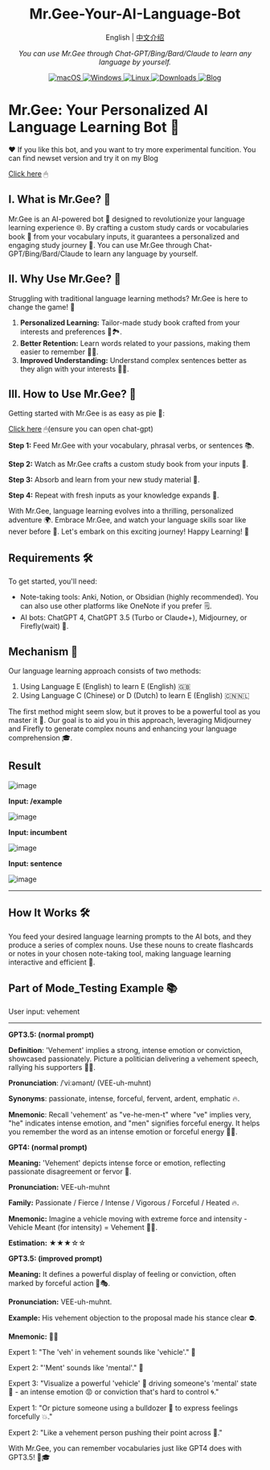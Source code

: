 <h1 align="center">
<span>Mr.Gee-Your-AI-Language-Bot</span>
</h1>
<p align="center">
    English | <a href="./README-CN.md">中文介绍</a>
</p>
<p align="center">
    <em>You can use Mr.Gee through Chat-GPT/Bing/Bard/Claude to learn any language by yourself. </em>
</p>


<p align="center">
<a href="https://github.com/hougarry/Mr.Gee-Your-AI-Language-Bot/releases" target="_blank">
<img alt="macOS" src="https://img.shields.io/badge/-macOS-black?style=flat-square&logo=apple&logoColor=white" />
</a>
<a href="https://github.com/hougarry/Mr.Gee-Your-AI-Language-Bot/releases" target="_blank">
<img alt="Windows" src="https://img.shields.io/badge/-Windows-blue?style=flat-square&logo=windows&logoColor=white" />
</a>
<a href="https://github.com/hougarry/Mr.Gee-Your-AI-Language-Bot/releases" target="_blank">
<img alt="Linux" src="https://img.shields.io/badge/-Linux-yellow?style=flat-square&logo=linux&logoColor=white" />
</a>
<a href="https://github.com/hougarry/Mr.Gee-Your-AI-Language-Bot/releases" target="_blank">
<img alt="Downloads" src="https://img.shields.io/github/downloads/hougarry/Mr.Gee-Your-AI-Language-Bot/total.svg?style=flat" />
</a>
<a href="http://www.garyhou2023.info" target="_blank">
<img alt="Blog" src="https://img.shields.io/badge/blog-www.garyhou2023.info-blue?style=flat" />
</a>
</p>



# Mr.Gee: Your Personalized AI Language Learning Bot 🤖

❤ If you like this bot, and you want to try more experimental funcition. You can find newset version and try it on my Blog

[Click here](https://www.garyhou2023.info) 🖱

## I. What is Mr.Gee? 🧐

Mr.Gee is an AI-powered bot 🤖 designed to revolutionize your language learning experience 🌐. By crafting a custom study cards or vocabularies book 📖 from your vocabulary inputs, it guarantees a personalized and engaging study journey 🎒. You can use Mr.Gee through Chat-GPT/Bing/Bard/Claude to learn any language by yourself.

## II. Why Use Mr.Gee? 🎯

Struggling with traditional language learning methods? Mr.Gee is here to change the game! 🎲

1. **Personalized Learning:** Tailor-made study book crafted from your interests and preferences 📘🏞.
2. **Better Retention:** Learn words related to your passions, making them easier to remember 🧠💡.
3. **Improved Understanding:** Understand complex sentences better as they align with your interests 🤔🚀.

## III. How to Use Mr.Gee? 📝

Getting started with Mr.Gee is as easy as pie 🥧:

[Click here](https://chat.openai.com/share/b79788b0-bc66-45cf-b464-7def6d6f2dde) 🖱(ensure you can open chat-gpt)

**Step 1:** Feed Mr.Gee with your vocabulary, phrasal verbs, or sentences 📚.

**Step 2:** Watch as Mr.Gee crafts a custom study book from your inputs 📖.

**Step 3:** Absorb and learn from your new study material 🧐.

**Step 4:** Repeat with fresh inputs as your knowledge expands 🔄.

With Mr.Gee, language learning evolves into a thrilling, personalized adventure 🌍. Embrace Mr.Gee, and watch your language skills soar like never before 🚀. Let's embark on this exciting journey! Happy Learning! 🎉

## Requirements 🛠

To get started, you'll need:

- Note-taking tools: Anki, Notion, or Obsidian (highly recommended). You can also use other platforms like OneNote if you prefer 🗒.
- AI bots: ChatGPT 4, ChatGPT 3.5 (Turbo or Claude+), Midjourney, or Firefly(wait) 🤖.

## Mechanism 🧩

Our language learning approach consists of two methods:

1. Using Language E (English) to learn E (English) 🇬🇧
2. Using Language C (Chinese) or D (Dutch) to learn E (English) 🇨🇳🇳🇱

The first method might seem slow, but it proves to be a powerful tool as you master it 💪. Our goal is to aid you in this approach, leveraging Midjourney and Firefly to generate complex nouns and enhancing your language comprehension 🎓.

## Result


![image](https://github.com/hougarry/Mr.Gee-Your-AI-Linguist-Bot/assets/52512824/4fa3887e-61bb-42af-add2-99d9d166ead7)


**Input: /example** 

![image](https://github.com/hougarry/Mr.Gee-Your-AI-Linguist-Bot/assets/52512824/35f6dc0d-071a-46e1-9269-0f5c44fe513a)


**Input: incumbent**

![image](https://github.com/hougarry/Mr.Gee-Your-AI-Linguist-Bot/assets/52512824/a20f6838-ac7b-4cb8-be11-9e15d0766e6a)

**Input: sentence**

![image](https://github.com/hougarry/Mr.Gee-Your-AI-Linguist-Bot/assets/52512824/d4eebfab-ba48-474a-8fdf-b7f230490dca)

----
## How It Works 🛠

You feed your desired language learning prompts to the AI bots, and they produce a series of complex nouns. Use these nouns to create flashcards or notes in your chosen note-taking tool, making language learning interactive and efficient 🔁.

## Part of Mode_Testing Example 📚

User input: vehement

----
**GPT3.5: (normal prompt)**

**Definition**: 'Vehement' implies a strong, intense emotion or conviction, showcased passionately. Picture a politician delivering a vehement speech, rallying his supporters 📣👥.

**Pronunciation**: /ˈviːəmənt/ (VEE-uh-muhnt)

**Synonyms**: passionate, intense, forceful, fervent, ardent, emphatic 🔥.

**Mnemonic**: Recall 'vehement' as "ve-he-men-t" where "ve" implies very, "he" indicates intense emotion, and "men" signifies forceful energy. It helps you remember the word as an intense emotion or forceful energy 🧠💭.

**GPT4: (normal prompt)**

**Meaning:** 'Vehement' depicts intense force or emotion, reflecting passionate disagreement or fervor 🌋.

**Pronunciation:** VEE-uh-muhnt

**Family:** Passionate / Fierce / Intense / Vigorous / Forceful / Heated 🔥.

**Mnemonic:** Imagine a vehicle moving with extreme force and intensity - Vehicle Meant (for intensity) = Vehement 🚗💨.

**Estimation:** ★★★☆☆

**GPT3.5: (improved prompt)**

**Meaning:** It defines a powerful display of feeling or conviction, often marked by forceful action 💪🎭.

**Pronunciation:** VEE-uh-muhnt.

**Example:** His vehement objection to the proposal made his stance clear ⛔️.

**Mnemonic:** 🧠💡

Expert 1: "The 'veh' in vehement sounds like 'vehicle'." 🚗

Expert 2: "'Ment' sounds like 'mental'." 🧠

Expert 3: "Visualize a powerful 'vehicle' 🚗 driving someone's 'mental' state 🧠 - an intense emotion 😡 or conviction that's hard to control 🌀."

Expert 1: "Or picture someone using a bulldozer 🚜 to express feelings forcefully 💥."

Expert 2: "Like a vehement person pushing their point across 💪."

With Mr.Gee, you can remember vocabularies just like GPT4 does with GPT3.5! 🎈🎓
